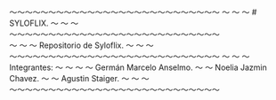 〜〜〜〜〜〜〜〜〜〜〜〜〜〜〜〜〜〜〜〜〜〜〜〜〜〜〜
〜                                           〜
〜                # SYLOFLIX.                〜
〜                                           〜
〜〜〜〜〜〜〜〜〜〜〜〜〜〜〜〜〜〜〜〜〜〜〜〜〜〜〜            
〜                                           〜
〜          Repositorio de Syloflix.         〜
〜                                           〜         
〜〜〜〜〜〜〜〜〜〜〜〜〜〜〜〜〜〜〜〜〜〜〜〜〜〜〜
〜                                           〜
〜 Integrantes:                              〜
〜                                           〜
〜            Germán Marcelo Anselmo.        〜
〜            Noelia Jazmin Chavez.          〜
〜            Agustin Staiger.               〜
〜                                           〜
〜〜〜〜〜〜〜〜〜〜〜〜〜〜〜〜〜〜〜〜〜〜〜〜〜〜〜
